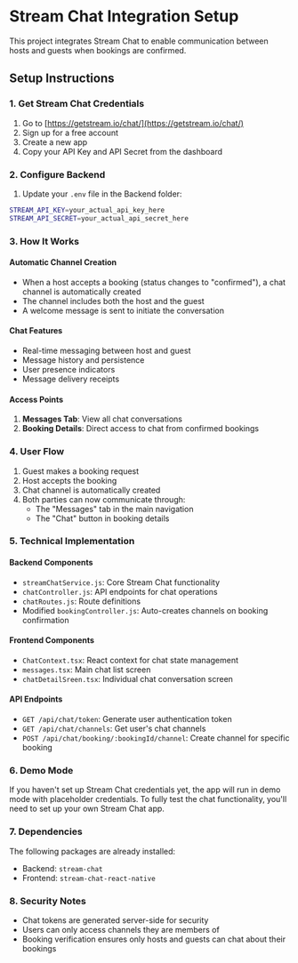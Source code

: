 # Stream Chat Integration Setup

This project integrates Stream Chat to enable communication between hosts and guests when bookings are confirmed.

## Setup Instructions

### 1. Get Stream Chat Credentials

1. Go to [https://getstream.io/chat/](https://getstream.io/chat/)
2. Sign up for a free account
3. Create a new app
4. Copy your API Key and API Secret from the dashboard

### 2. Configure Backend

1. Update your `.env` file in the Backend folder:
```bash
STREAM_API_KEY=your_actual_api_key_here
STREAM_API_SECRET=your_actual_api_secret_here
```

### 3. How It Works

#### Automatic Channel Creation
- When a host accepts a booking (status changes to "confirmed"), a chat channel is automatically created
- The channel includes both the host and the guest
- A welcome message is sent to initiate the conversation

#### Chat Features
- Real-time messaging between host and guest
- Message history and persistence
- User presence indicators
- Message delivery receipts

#### Access Points
1. **Messages Tab**: View all chat conversations
2. **Booking Details**: Direct access to chat from confirmed bookings

### 4. User Flow

1. Guest makes a booking request
2. Host accepts the booking
3. Chat channel is automatically created
4. Both parties can now communicate through:
   - The "Messages" tab in the main navigation
   - The "Chat" button in booking details

### 5. Technical Implementation

#### Backend Components
- `streamChatService.js`: Core Stream Chat functionality
- `chatController.js`: API endpoints for chat operations
- `chatRoutes.js`: Route definitions
- Modified `bookingController.js`: Auto-creates channels on booking confirmation

#### Frontend Components
- `ChatContext.tsx`: React context for chat state management
- `messages.tsx`: Main chat list screen
- `chatDetailSreen.tsx`: Individual chat conversation screen

#### API Endpoints
- `GET /api/chat/token`: Generate user authentication token
- `GET /api/chat/channels`: Get user's chat channels
- `POST /api/chat/booking/:bookingId/channel`: Create channel for specific booking

### 6. Demo Mode

If you haven't set up Stream Chat credentials yet, the app will run in demo mode with placeholder credentials. To fully test the chat functionality, you'll need to set up your own Stream Chat app.

### 7. Dependencies

The following packages are already installed:
- Backend: `stream-chat`
- Frontend: `stream-chat-react-native`

### 8. Security Notes

- Chat tokens are generated server-side for security
- Users can only access channels they are members of
- Booking verification ensures only hosts and guests can chat about their bookings
